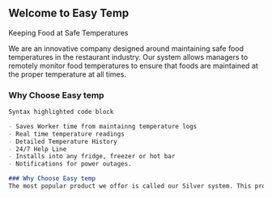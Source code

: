 ## Welcome to Easy Temp

Keeping Food at Safe Temperatures

We are an innovative company designed around maintaining safe food temperatures in the restaurant industry. Our system allows managers to remotely monitor food temperatures to ensure that foods are maintained at the proper temperature at all times. 


### Why Choose Easy temp

```markdown
Syntax highlighted code block

- Saves Worker time from maintainng temperature logs
- Real time temperature readings
- Detailed Temperature History
- 24/7 Help Line
- Installs into any fridge, freezer or hot bar 
- Notifications for power outages. 

### Why Choose Easy temp
The most popular product we offor is called our Silver system. This product allows a standard cold bar to be monitored repotley either on our app or on a computer. This system is designed for both hot and cold food enviroments. For example, in a cold bar, Each panis equipped with our device that monitors the temperature of the pan and relays the current temperature to the controller. The controller then processes and displays all the current temperaures on the app. Each reading can be changed to display what is in the pan. Temperature tolerances can be added to notify managers and employees when food temperatures reach above a given temperature. Temperature logs are kept for six months and can be viewed by managers. 


